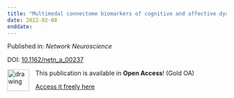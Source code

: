 ```yaml
---
title: "Multimodal connectome biomarkers of cognitive and affective dysfunction in the common epilepsies"
date: 2022-02-08
enddate:
---
```


Published in: *Network Neuroscience*

DOI: [10.1162/netn_a_00237](https://doi.org/10.1162/netn_a_00237)

<img src="https://upload.wikimedia.org/wikipedia/commons/thumb/7/77/Open_Access_logo_PLoS_transparent.svg/800px-Open_Access_logo_PLoS_transparent.svg.png" alt="drawing" width="50" align="left"/> &nbsp;&nbsp;&nbsp;This publication is available in **Open Access**! (Gold OA)

&nbsp;&nbsp;&nbsp;<a href="https://direct.mit.edu/netn/article-pdf/6/2/320/2028100/netn_a_00237.pdf">Access it freely here</a>

